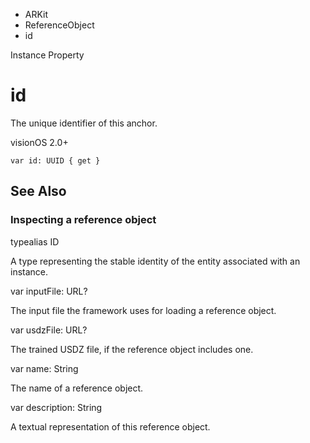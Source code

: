 

- ARKit
- ReferenceObject
-  id 

Instance Property

# id

The unique identifier of this anchor.

visionOS 2.0+

``` source
var id: UUID { get }
```

## See Also

### Inspecting a reference object

typealias ID

A type representing the stable identity of the entity associated with an instance.

var inputFile: URL?

The input file the framework uses for loading a reference object.

var usdzFile: URL?

The trained USDZ file, if the reference object includes one.

var name: String

The name of a reference object.

var description: String

A textual representation of this reference object.


